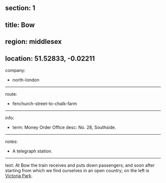 section: 1
----
title: Bow
----
region: middlesex
----
location: 51.52833, -0.02211
----
company:
- north-london
----
route:
- fenchurch-street-to-chalk-farm
----
info:
- term: Money Order Office
  desc: No. 28, Southside.
----
notes:
- A telegraph station.
----
text: At Bow the train receives and puts down passengers; and soon after starting from which we find ourselves in an open country; on the left is [Victoria Park](/stations/victoria-park).
